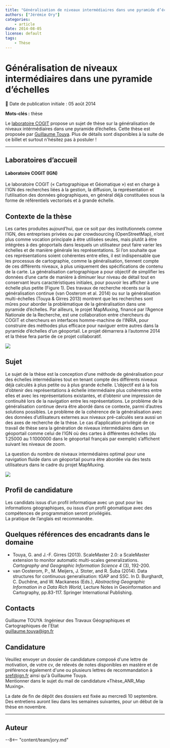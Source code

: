 ```yaml
---
title: "Généralisation de niveaux intermédiaires dans une pyramide d’échelles"
authors: ["Jérémie Ory"]
categories:
    - article
date: 2014-08-05
license: default
tags:
    - Thèse
---
```


# Généralisation de niveaux intermédiaires dans une pyramide d’échelles

:calendar: Date de publication initiale : 05 août 2014

**Mots-clés :** thèse

Le [laboratoire COGIT](http://recherche.ign.fr/labos/cogit/accueilCOGIT.php) propose un sujet de thèse sur la généralisation de niveaux intérmédiaires dans une pyramide d’échelles. Cette thèse est proposée par [Guillaume Touya](http://recherche.ign.fr/labos/cogit/cv.php?prenom=Guillaume&nom=Touya). Plus de détails sont disponibles à la suite de ce billet et surtout n'hésitez pas à postuler !

----

## Laboratoires d’accueil

#### Laboratoire COGIT (IGN)

Le laboratoire COGIT (« Cartographique et Géomatique ») est en charge à l'IGN des recherches liées à la gestion, la diffusion, la représentation et l’utilisation des données géographiques, en général déjà constituées sous la forme de référentiels vectorisés et à grande échelle.

## Contexte de la thèse

Les cartes produites aujourd’hui, que ce soit par des institutionnels comme l’IGN, des entreprises privées ou par crowdsourcing (OpenStreetMap), n’ont plus comme vocation principale à être utilisées seules, mais plutôt à être intégrées à des géoportails dans lesquels un utilisateur peut faire varier les échelles et de manière générale les représentations. Si l’on souhaite que ces représentations soient cohérentes entre elles, il est indispensable que les processus de cartographie, comme la généralisation, tiennent compte de ces différents niveaux, à plus uniquement des spécifications de contenu de la carte. La généralisation cartographique a pour objectif de simplifier les données d’une carte de manière à diminuer leur niveau de détail tout en conservant leurs caractéristiques initiales, pour pouvoir les afficher à une échelle plus petite (Figure 1). Des travaux de recherche récents sur la généralisation continue (van Oosterom et al. 2014) ou sur la généralisation multi-échelles (Touya & Girres 2013) montrent que les recherches sont mûres pour aborder la problématique de la généralisation dans une pyramide d’échelles. Par ailleurs, le projet MapMuxing, financé par l’Agence Nationale de la Recherche, est une collaboration entre chercheurs du COGIT et chercheurs en interfaces homme-machine de l’INRIA, pour construire des méthodes plus efficace pour naviguer entre autres dans la pyramide d’échelles d’un géoportail. Le projet démarrera à l’automne 2014 et la thèse fera partie de ce projet collaboratif.

![](https://cdn.geotribu.fr/img/articles-blog-rdp/capture-ecran/These_mapmuxing.png)

## Sujet

Le sujet de la thèse est la conception d’une méthode de généralisation pour des échelles intermédiaires tout en tenant compte des différents niveaux déjà calculés à plus petite ou à plus grande échelle. L’objectif est à la fois d’obtenir des représentations à échelle intermédiaire plus cohérentes entre elles et avec les représentations existantes, et d’obtenir une impression de continuité lors de la navigation entre les représentations. Le problème de la généralisation continue devra être abordé dans ce contexte, parmi d’autres solutions possibles. Le problème de la cohérence de la généralisation avec des données d’utilisateurs externes aux niveaux pré-calculés sera aussi un des axes de recherche de la thèse. Le cas d’application privilégié de ce travail de thèse sera la génération de niveaux intermédiaires dans un géoportail comme celui de l’IGN où des cartes à différentes échelles (du 1:25000 au 1:1000000 dans le géoportail français par exemple) s’affichent suivant les niveaux de zoom.

La question du nombre de niveaux intermédiaires optimal pour une navigation fluide dans un géoportail pourra être abordée via des tests utilisateurs dans le cadre du projet MapMuxing.

![](https://cdn.geotribu.fr/img/articles-blog-rdp/capture-ecran/These_mapmuxing2.png)

## Profil de candidature

Les candidats issus d’un profil informatique avec un gout pour les informations géographiques, ou issus d’un profil géomatique avec des compétences de programmation seront privilégiés.  
La pratique de l’anglais est recommandée.

## Quelques références des encadrants dans le domaine

* Touya, G. and J.-F. Girres (2013). ScaleMaster 2.0: a ScaleMaster extension to monitor automatic multi-scales generalizations. *Cartography and Geographic Information Science 4* (3), 192-200.
* van Oosterom, P., M. Meijers, J. Stoter, and R. Šuba (2014). Data structures for continuous generalisation: tGAP and SSC. In D. Burghardt, C. Duchêne, and W. Mackaness (Eds.), *Abstracting Geographic Information in a Data Rich World*, Lecture Notes in Geoinformation and Cartography, pp.83-117. Springer International Publishing.

## Contacts

Guillaume TOUYA :Ingénieur des Travaux Géographiques et Cartographiques de l'Etat  
[guillaume.touya@ign.fr](mailto:guillaume.touya@ign.fr)

## Candidature

Veuillez envoyer un dossier de candidature composé d'une lettre de motivation, de votre cv, de relevés de notes disponibles en mastère et de préférence également d'une ou plusieurs lettres de recommandation à [sref@ign.fr](mailto:sref@ign.fr) ainsi qu'à Guillaume Touya.  
Mentionner dans le sujet du mail de candidature «Thèse\_ANR\_Map Muxing».

La date de fin de dépôt des dossiers est fixée au mercredi 10 septembre. Des entretiens auront lieu dans les semaines suivantes, pour un début de la thèse en novembre.

----

## Auteur

--8<-- "content/team/jory.md"
